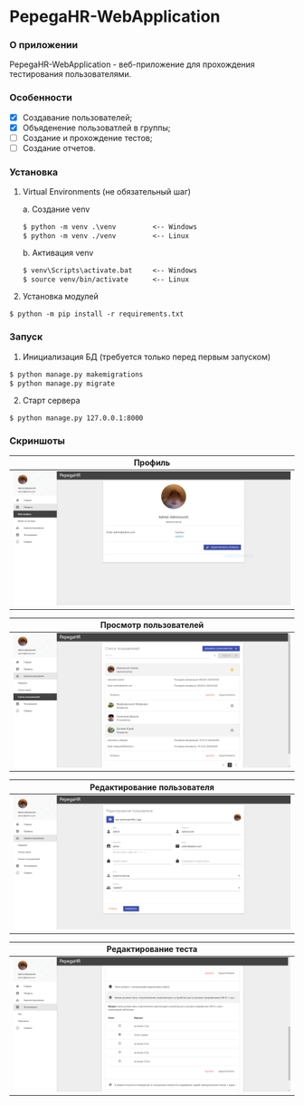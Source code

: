 # PepegaHR-WebApplication

### О приложении
PepegaHR-WebApplication - веб-приложение для прохождения тестирования пользователями.

### Особенности
- [X] Создавание пользователей;
- [X] Объяденение пользоватлей в группы;
- [ ] Создание и прохождение тестов;
- [ ] Создание отчетов.

### Установка
1. Virtual Environments (не обязательный шаг)

    a. Создание venv
    ```
    $ python -m venv .\venv         <-- Windows
    $ python -m venv ./venv         <-- Linux  
    ```
    
    b. Активация venv
    ```
    $ venv\Scripts\activate.bat     <-- Windows
    $ source venv/bin/activate      <-- Linux
    ```
2. Установка модулей
```
$ python -m pip install -r requirements.txt        
```

### Запуск
1. Инициализация БД (требуется только перед первым запуском)
```
$ python manage.py makemigrations 
$ python manage.py migrate 
```
    
2. Старт сервера
```
$ python manage.py 127.0.0.1:8000
```
    
### Скриншоты

| Профиль                              |
| ---                                  |
| ![Screenshot 1](./screenshots/1.PNG) | 

| Просмотр пользователей               |
| ---                                  |
| ![Screenshot 2](./screenshots/2.PNG) |

| Редактирование пользователя          |
| ---                                  |
| ![Screenshot 3](./screenshots/3.PNG) |

| Редактирование теста                 |
| ---                                  |
| ![Screenshot 4](./screenshots/4.PNG) |
